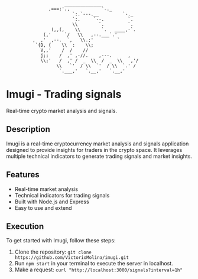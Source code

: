 <!-- markdownlint-disable first-line-heading -->

                          ______________                               
                    ,===:'.,            `-._                           
                             `:.`---.__         `-._                       
                             `:.     `--.         `.                     
                             \\        `.         `.                   
                     (,,(,    \\        `.   ____,-`.            
                  (,'     `/   \\   ,--.___`.'                         
              ,  ,'  ,--.  `,   \\.;'         `                         
               `{D, {    \\  :    \\;                                    
                 V,,'    /  /    //                                    
                 j;;    /  ,' ,-//.    ,---.      ,                    
                 \\;'   /  ,' /  _  \\  /  _  \\   ,'/                    
                       \\   `'  / \\  `'  / \\  `.' /                     
                        `.___,'   `.__,'   `.__,'  

# Imugi - Trading signals

Real-time crypto market analysis and signals.

## Description

Imugi is a real-time cryptocurrency market analysis and signals application
designed to provide insights for traders in the crypto space. It leverages
multiple technical indicators to generate trading signals and market insights.

## Features

- Real-time market analysis
- Technical indicators for trading signals
- Built with Node.js and Express
- Easy to use and extend

## Execution

To get started with Imugi, follow these steps:

1. Clone the repository:
   `git clone https://github.com/VictorioMolina/imugi.git`
2. Run `npm start` in your terminal to execute the server in localhost.
3. Make a request:
   `curl "http://localhost:3000/signals?interval=1h"`
